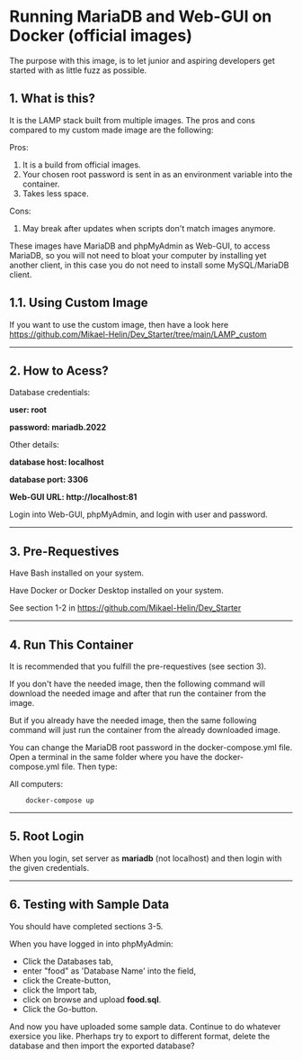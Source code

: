 # **Running MariaDB and Web-GUI on Docker (official images)**

The purpose with this image, is to let junior and aspiring developers get started with as little fuzz as possible.

## **1. What is this?**

It is the LAMP stack built from multiple images. The pros and cons compared to my custom made image are the following:

Pros:
1. It is a build from official images.
2. Your chosen root password is sent in as an environment variable into the container.
3. Takes less space.

Cons:
1. May break after updates when scripts don't match images anymore.

These images have MariaDB and phpMyAdmin as Web-GUI, to access MariaDB, so you will not need to bloat your computer by installing yet another client, in this case you do not need to install some MySQL/MariaDB client.


## **1.1. Using Custom Image**

If you want to use the custom image, then have a look here https://github.com/Mikael-Helin/Dev_Starter/tree/main/LAMP_custom

___

## **2. How to Acess?**

Database credentials:

**user: root**

**password: mariadb.2022**

Other details:

**database host: localhost**

**database port: 3306**

**Web-GUI URL: http://localhost:81**

Login into Web-GUI, phpMyAdmin, and login with user and password.
___

## **3. Pre-Requestives**

Have Bash installed on your system.

Have Docker or Docker Desktop installed on your system.

See section 1-2 in https://github.com/Mikael-Helin/Dev_Starter

___

## **4. Run This Container**

It is recommended that you fulfill the pre-requestives (see section 3).

If you don't have the needed image, then the following command will download the needed image and after that run the container from the image.

But if you already have the needed image, then the same following command will just run the container from the already downloaded image.

You can change the MariaDB root password in the docker-compose.yml file. Open a terminal in the same folder where you have the docker-compose.yml file. Then type:

All computers:

        docker-compose up

___

## **5. Root Login**

When you login, set server as **mariadb** (not localhost) and then login with the given credentials.

___

## **6. Testing with Sample Data**

You should have completed sections 3-5.

When you have logged in into phpMyAdmin:

* Click the Databases tab,
* enter "food" as 'Database Name' into the field,
* click the Create-button,
* click the Import tab,
* click on browse and upload **food.sql**.
* Click the Go-button.
  
And now you have uploaded some sample data. Continue to do whatever exersice you like. Pherhaps try to export to different format, delete the database and then import the exported database?
